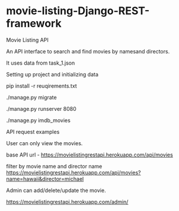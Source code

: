 # movie-listing-Django-REST-framework

Movie Listing API

An API interface to search and find movies by namesand directors.

It uses data from task_1.json

Setting up project and initializing data

pip install -r reuqirements.txt

./manage.py migrate

./manage.py runserver 8080

./manage.py imdb_movies

API request examples

User can only view the movies.

base API url - https://movielistingrestapi.herokuapp.com/api/movies

filter by movie name and director name https://movielistingrestapi.herokuapp.com/api/movies?name=hawaii&director=michael


Admin can add/delete/update the movie.

https://movielistingrestapi.herokuapp.com/admin/

